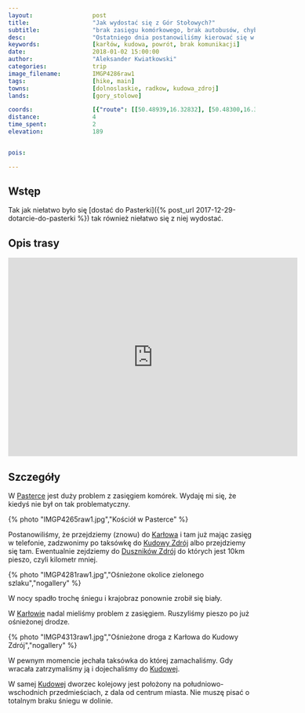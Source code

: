 ```yaml
---
layout:                 post
title:                  "Jak wydostać się z Gór Stołowych?"
subtitle:               "brak zasięgu komórkowego, brak autobusów, chyba najsłabiej skomunikowane cześci Sudetów"
desc:                   "Ostatniego dnia postanowiliśmy kierować się w stronę Kudowy Zdrój i z tej stacji wracać do domu."
keywords:               [karłów, kudowa, powrót, brak komunikacji]
date:                   2018-01-02 15:00:00
author:                 "Aleksander Kwiatkowski"
categories:             trip
image_filename:         IMGP4286raw1
tags:                   [hike, main]
towns:                  [dolnoslaskie, radkow, kudowa_zdroj]
lands:                  [gory_stolowe]

coords:                 [{"route": [[50.48939,16.32832], [50.48300,16.32652], [50.47535,16.33785], [50.46290,16.34918], [50.46153,16.34189]], "type": "hike"}]
distance:               4
time_spent:             2
elevation:              189


pois:

---
```


[wiki-machov]: https://pl.wikipedia.org/wiki/Machov
[wiki-karlow]: https://pl.wikipedia.org/wiki/Kar%C5%82%C3%B3w
[wiki-szczeliniec-wielki]: https://pl.wikipedia.org/wiki/Szczeliniec_Wielki
[wiki-pasterka-schronisko]: https://pl.wikipedia.org/wiki/Schronisko_PTTK_%E2%80%9EPasterka%E2%80%9D
[wiki-pasterka]: https://pl.wikipedia.org/wiki/Pasterka_(wojew%C3%B3dztwo_dolno%C5%9Bl%C4%85skie)
[wiki-kudowa-zdroj]: https://pl.wikipedia.org/wiki/Kudowa-Zdr%C3%B3j
[wiki-duszniki-zdroj]: https://pl.wikipedia.org/wiki/Duszniki-Zdr%C3%B3j



Wstęp
-----

Tak jak niełatwo było się [dostać do Pasterki]({% post_url 2017-12-29-dotarcie-do-pasterki %})
tak również niełatwo się z niej wydostać.

Opis trasy
---------

<iframe height='405' width='590' frameborder='0' allowtransparency='true' scrolling='no' src='https://www.strava.com/activities/1340308893/embed/4e8ab7cf0caf0a623a7ed674f930ee8cbea98250'></iframe>

Szczegóły
---------

W [Pasterce][wiki-pasterka] jest duży problem z zasięgiem komórek. Wydaję mi się,
że kiedyś nie był on tak problematyczny.

{% photo "IMGP4265raw1.jpg","Kościół w Pasterce" %}

Postanowiliśmy, że przejdziemy (znowu) do [Karłowa][wiki-karlow] i tam
już mając zasięg w telefonie, zadzwonimy po taksówkę do
[Kudowy Zdrój][wiki-kudowa-zdroj] albo przejdziemy się tam.
Ewentualnie zejdziemy do [Duszników Zdrój][wiki-duszniki-zdroj] do
których jest 10km pieszo, czyli kilometr mniej.

{% photo "IMGP4281raw1.jpg","Ośnieżone okolice zielonego szlaku","nogallery" %}

W nocy spadło trochę śniegu i krajobraz ponownie zrobił się biały.

W [Karłowie][wiki-karlow] nadal mieliśmy problem z zasięgiem.
Ruszyliśmy pieszo po już ośnieżonej drodze.

{% photo "IMGP4313raw1.jpg","Ośnieżone droga z Karłowa do Kudowy Zdrój","nogallery" %}

W pewnym momencie jechała taksówka do której zamachaliśmy. Gdy wracała zatrzymaliśmy
ją i dojechaliśmy do [Kudowej][wiki-kudowa-zdroj].

W samej [Kudowej][wiki-kudowa-zdroj] dworzec kolejowy jest położony
na południowo-wschodnich przedmieściach, z dala od centrum miasta. Nie muszę pisać
o totalnym braku śniegu w dolinie.
